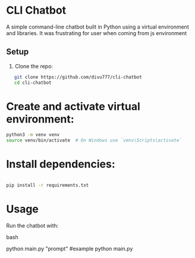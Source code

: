 # CLI Chatbot

A simple command-line chatbot built in Python using a virtual environment and libraries.
It was frustrating for user when coming from js environment

## Setup

1. Clone the repo:

```bash
   git clone https://github.com/divu777/cli-chatbot
   cd cli-chatbot
```

# Create and activate virtual environment:

```bash
python3 -m venv venv
source venv/bin/activate  # On Windows use `venv\Scripts\activate`
```
# Install dependencies:

```bash

pip install -r requirements.txt
```
# Usage
Run the chatbot with:

bash

python main.py "prompt" #example python main.py